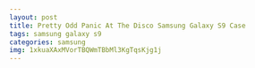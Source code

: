```yaml
---
layout: post
title: Pretty Odd Panic At The Disco Samsung Galaxy S9 Case
tags: samsung galaxy s9
categories: samsung
img: 1xkuaXAxMVorTBQWmTBbMl3KgTqsKjg1j
---
```

